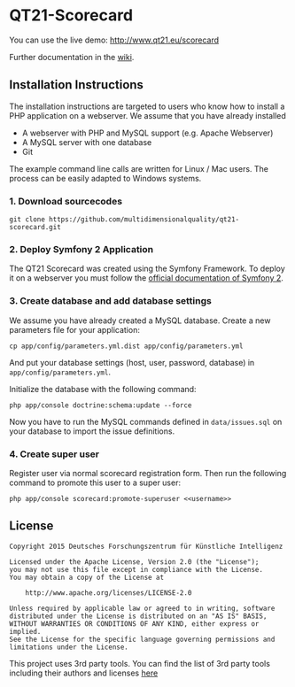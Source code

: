 # QT21-Scorecard

You can use the live demo: http://www.qt21.eu/scorecard

Further documentation in the [wiki](https://github.com/multidimensionalquality/qt21-scorecard/wiki).

## Installation Instructions

The installation instructions are targeted to users who know how to install a PHP application on a webserver. We assume that you have already installed

* A webserver with PHP and MySQL support (e.g. Apache Webserver)
* A MySQL server with one database
* Git

The example command line calls are written for Linux / Mac users. The process can be easily adapted to Windows systems.

### 1. Download sourcecodes

```
git clone https://github.com/multidimensionalquality/qt21-scorecard.git
```

### 2. Deploy Symfony 2 Application

The QT21 Scorecard was created using the Symfony Framework. To deploy it on a webserver you must follow the [official documentation of Symfony 2](http://symfony.com/doc/current/cookbook/deployment/tools.html
).

### 3. Create database and add database settings

We assume you have already created a MySQL database. Create a new parameters file for your application:

```
cp app/config/parameters.yml.dist app/config/parameters.yml
```

And put your database settings (host, user, password, database) in `app/config/parameters.yml`.

Initialize the database with the following command:

```
php app/console doctrine:schema:update --force
```

Now you have to run the MySQL commands defined in `data/issues.sql` on your database to import the issue definitions.

### 4. Create super user

Register user via normal scorecard registration form. Then run the following command to promote this user to a super user:

```
php app/console scorecard:promote-superuser <<username>>
```


## License

```
Copyright 2015 Deutsches Forschungszentrum für Künstliche Intelligenz

Licensed under the Apache License, Version 2.0 (the "License");
you may not use this file except in compliance with the License.
You may obtain a copy of the License at

    http://www.apache.org/licenses/LICENSE-2.0

Unless required by applicable law or agreed to in writing, software
distributed under the License is distributed on an "AS IS" BASIS,
WITHOUT WARRANTIES OR CONDITIONS OF ANY KIND, either express or implied.
See the License for the specific language governing permissions and
limitations under the License.
```

This project uses 3rd party tools. You can find the list of 3rd party tools including their authors and licenses [here](https://github.com/multidimensionalquality/qt21-scorecard/blob/master/LICENSE-3RD-PARTY.txt)
